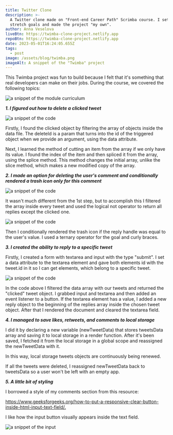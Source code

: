 ```yaml
---
title: Twitter Clone
description: >-
  A Twitter clone made on "Front-end Career Path" Scrimba course. I set some
  stretch goals and made the project "my own".
author: Anna Veselova
liveBtn: https://twimba-clone-project.netlify.app
repoBtn: https://twimba-clone-project.netlify.app
date: 2023-05-01T16:24:05.655Z
tags:
  - post
image: /assets/blog/twimba.png
imageAlt: A snippet of the "Twimba" project
---
```


This Twimba project was fun to build because I felt that it's something that real developers can make on their jobs. During the course, we covered the following topics:

![a snippet of the module curriculum](/assets/blog/twimba_studied.png)

_**1. I figured out how to delete a clicked tweet**_

![a snippet of the code](/assets/blog/twimba-delete-tweet.png)

Firstly, I found the clicked object by filtering the array of objects inside the data file. The deleteId is a param that turns into the id of the triggered object when we provide an argument, using the data attribute.

Next, I learned the method of cutting an item from the array if we only have its value. I found the index of the item and then spliced it from the array, using the splice method. This method changes the initial array, unlike the slice method, which makes a new modified copy of the array.

**_2. I made an option for deleting the user's comment and conditionally rendered a trash icon only for this comment_**

![a snippet of the code](/assets/blog/delete_comment-twimba.png)

It wasn't much different from the 1st step, but to accomplish this I filtered the array inside every tweet and used the logical not operator to return all replies except the clicked one.

![a snippet of the code](/assets/blog/conditional_icon-twimba.png)

Then I conditionally rendered the trash icon if the reply handle was equal to the user's value. I used a ternary operator for the goal and curly braces.

**_3. I created the ability to reply to a specific tweet_**

Firstly, I created a form with textarea and input with the type "submit". I set a data attribute to the textarea element and gave both elements id with the tweet.id in it so I can get elements, which belong to a specific tweet.

![a snippet of the code](/assets/blog/comment-tweet.png)

In the code above I filtered the data array with our tweets and returned the "clicked" tweet object. I grabbed input and textarea and then added an event listener to a button. If the textarea element has a value, I added a new reply object to the beginning of the replies array inside the chosen tweet object. After that I rendered the document and cleared the textarea field.

**_4. I managed to save likes, retweets, and comments to local storage_**

I did it by declaring a new variable (newTweetData) that stores tweetsData array and saving it to local storage in a render function. After it's been saved, I fetched it from the local storage in a global scope and reassigned the newTweetData with it.

In this way, local storage tweets objects are continuously being renewed.

If all the tweets were deleted, I reassigned newTweetData back to tweetsData so a user won't be left with an empty app.

_**5. A little bit of styling**_

I borrowed a style of my comments section from this resource:

<https://www.geeksforgeeks.org/how-to-put-a-responsive-clear-button-inside-html-input-text-field/.>

I like how the input button visually appears inside the text field.

![a snippet of the input](/assets/blog/input-tweemba.png)
